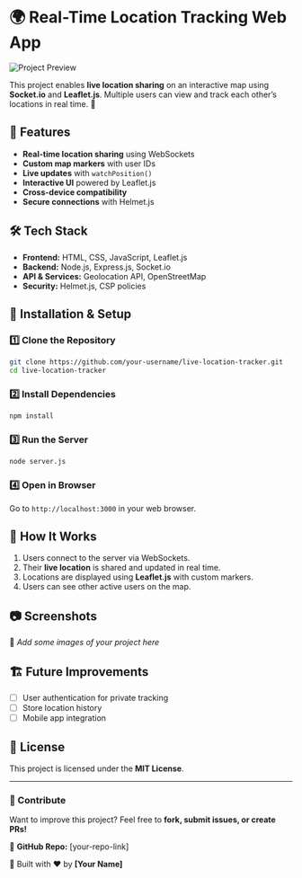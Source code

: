 # 🌍 Real-Time Location Tracking Web App
![Project Preview]()

This project enables **live location sharing** on an interactive map using **Socket.io** and **Leaflet.js**. Multiple users can view and track each other’s locations in real time. 🚀

## 📌 Features
- **Real-time location sharing** using WebSockets
- **Custom map markers** with user IDs
- **Live updates** with `watchPosition()`
- **Interactive UI** powered by Leaflet.js
- **Cross-device compatibility**
- **Secure connections** with Helmet.js

## 🛠️ Tech Stack
- **Frontend:** HTML, CSS, JavaScript, Leaflet.js
- **Backend:** Node.js, Express.js, Socket.io
- **API & Services:** Geolocation API, OpenStreetMap
- **Security:** Helmet.js, CSP policies

## 🚀 Installation & Setup

### 1️⃣ Clone the Repository
```sh
git clone https://github.com/your-username/live-location-tracker.git
cd live-location-tracker
```

### 2️⃣ Install Dependencies
```sh
npm install
```

### 3️⃣ Run the Server
```sh
node server.js
```

### 4️⃣ Open in Browser
Go to `http://localhost:3000` in your web browser.

## 📡 How It Works
1. Users connect to the server via WebSockets.
2. Their **live location** is shared and updated in real time.
3. Locations are displayed using **Leaflet.js** with custom markers.
4. Users can see other active users on the map.

## 📷 Screenshots
🚀 *Add some images of your project here*

## 🏗️ Future Improvements
- [ ] User authentication for private tracking
- [ ] Store location history
- [ ] Mobile app integration

## 📄 License
This project is licensed under the **MIT License**.

---

### 🤝 Contribute
Want to improve this project? Feel free to **fork, submit issues, or create PRs!**

🔗 **GitHub Repo:** [your-repo-link]

🚀 Built with ❤️ by **[Your Name]**
